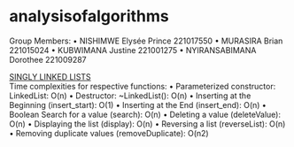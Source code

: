 # analysisofalgorithms

Group Members:
•	NISHIMWE Elysée Prince 221017550
•	MURASIRA Brian 221015024
•	KUBWIMANA Justine 221001275
•	NYIRANSABIMANA Dorothee 221009287

<ins> SINGLY LINKED LISTS </ins>
<br>
Time complexities for respective functions:
•	Parameterized constructor: LinkedList: O(n)
•	 Destructor: ~LinkedList(): O(n)
•	Inserting at the Beginning (insert_start): O(1)
•	Inserting at the End (insert_end): O(n)
•	Boolean Search for a value (search): O(n)
•	Deleting a value (deleteValue): O(n)
•	Displaying the list (display): O(n)
•	Reversing a list (reverseList): O(n)
•	Removing duplicate values (removeDuplicate): O(n2) 
